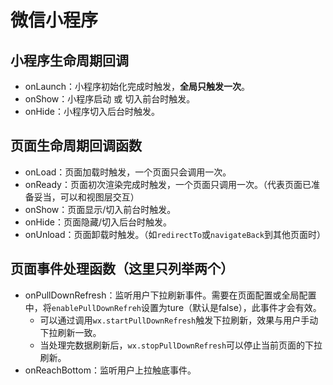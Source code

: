 # 微信小程序

## 小程序生命周期回调

- onLaunch：小程序初始化完成时触发，**全局只触发一次**。
- onShow：小程序启动 或 切入前台时触发。
- onHide：小程序切入后台时触发。

## 页面生命周期回调函数

- onLoad：页面加载时触发，一个页面只会调用一次。
- onReady：页面初次渲染完成时触发，一个页面只调用一次。（代表页面已准备妥当，可以和视图层交互）
- onShow：页面显示/切入前台时触发。
- onHide：页面隐藏/切入后台时触发。
- onUnload：页面卸载时触发。（如`redirectTo`或`navigateBack`到其他页面时）

## 页面事件处理函数（这里只列举两个）

- onPullDownRefresh：监听用户下拉刷新事件。需要在页面配置或全局配置中，将`enablePullDownRefreh`设置为ture（默认是false），此事件才会有效。
  - 可以通过调用`wx.startPullDownRefresh`触发下拉刷新，效果与用户手动下拉刷新一致。
  - 当处理完数据刷新后，`wx.stopPullDownRefresh`可以停止当前页面的下拉刷新。
- onReachBottom：监听用户上拉触底事件。